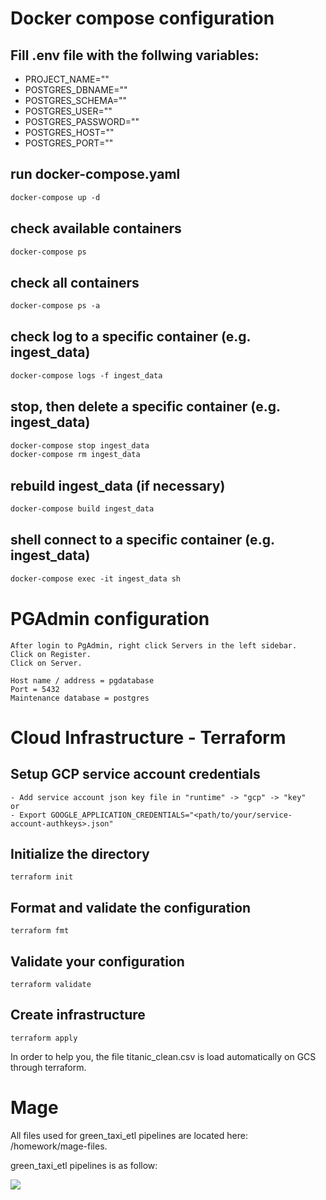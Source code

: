# Docker compose configuration

## Fill .env file with the follwing variables:
- PROJECT_NAME=""
- POSTGRES_DBNAME=""
- POSTGRES_SCHEMA=""
- POSTGRES_USER=""
- POSTGRES_PASSWORD=""
- POSTGRES_HOST=""
- POSTGRES_PORT=""

## run docker-compose.yaml
```dockerfile
docker-compose up -d
```

## check available containers
```dockerfile
docker-compose ps
```

## check all containers
```dockerfile
docker-compose ps -a
```

## check log to a specific container (e.g. ingest_data)
```dockerfile
docker-compose logs -f ingest_data
```

## stop, then delete a specific container (e.g. ingest_data)
```dockerfile
docker-compose stop ingest_data
docker-compose rm ingest_data
```

## rebuild ingest_data (if necessary)
```dockerfile
docker-compose build ingest_data
```

## shell connect to a specific container (e.g. ingest_data)
```dockerfile
docker-compose exec -it ingest_data sh
```

# PGAdmin configuration

```
After login to PgAdmin, right click Servers in the left sidebar.
Click on Register.
Click on Server.
``````

```
Host name / address = pgdatabase
Port = 5432
Maintenance database = postgres
```


# Cloud Infrastructure - Terraform

## Setup GCP service account credentials
```
- Add service account json key file in "runtime" -> "gcp" -> "key"
or
- Export GOOGLE_APPLICATION_CREDENTIALS="<path/to/your/service-account-authkeys>.json"
```

## Initialize the directory
```
terraform init
```

## Format and validate the configuration
```
terraform fmt
```

## Validate your configuration
```
terraform validate
```

## Create infrastructure
```
terraform apply
```

In order to help you, the file titanic_clean.csv is load automatically on GCS through terraform.

# Mage

All files used for green_taxi_etl pipelines are located here: /homework/mage-files.

green_taxi_etl pipelines is as follow:

<img src="homework/images/mage-wk2-workflow.png"/>